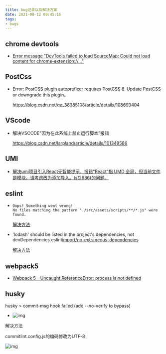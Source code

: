 ```yaml
---
title: bug记录以及解决方案
date: 2021-08-12 09:45:16
tags:
- bugs
---
```




## chrome devtools

- [Error message "DevTools failed to load SourceMap: Could not load content for chrome-extension://..."](https://stackoverflow.com/questions/61339968/error-message-devtools-failed-to-load-sourcemap-could-not-load-content-for-chr)



## PostCss

- Error: PostCSS plugin autoprefixer requires PostCSS 8. Update PostCSS or downgrade this plugin。

  https://blog.csdn.net/qq_38385108/article/details/108693404

## VScode

- 解决VSCODE"因为在此系统上禁止运行脚本"报错

  https://blog.csdn.net/larpland/article/details/101349586



## UMI

- [解决umi项目引入React无智能提示，报错“React”指 UMD 全局，但当前文件是模块。请考虑改为添加导入。ts(2686)的问题。](https://www.cnblogs.com/tigerK/p/14902074.html)






## eslint

- ```
  Oops! Something went wrong!
  No files matching the pattern "./src/assets/scripts/**/*.js" were found.
  ```

  [解决方法](https://stackoverflow.com/questions/54543063/how-can-i-suppress-the-no-files-matching-the-pattern-message-in-eslint)
  
- 'lodash' should be listed in the project's dependencies, not devDependencies.eslint[import/no-extraneous-dependencies](https://github.com/import-js/eslint-plugin-import/blob/v2.24.2/docs/rules/no-extraneous-dependencies.md)

  [解决方法](https://stackoverflow.com/questions/50421664/eslint-html-webpack-plugin-should-be-listed-in-the-projects-dependencies-not)



## webpack5

- [Webpack 5 - Uncaught ReferenceError: process is not defined](https://stackoverflow.com/questions/65018431/webpack-5-uncaught-referenceerror-process-is-not-defined)




## husky

husky > commit-msg hook failed (add --no-verify to bypass)

-  ![img](https://img2020.cnblogs.com/blog/130424/202011/130424-20201103070144537-2082531156.png) 

  解决方法

  commitlint.config.js的编码修改为UTF-8

  ![img](https://img2020.cnblogs.com/blog/130424/202011/130424-20201103070158487-1521358444.png)